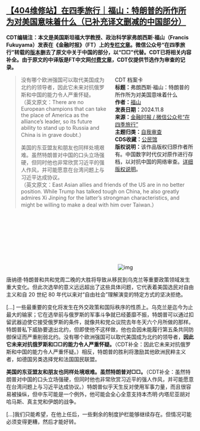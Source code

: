 <!--1731200403000-->
[【404维修站】在四季旅行｜福山：特朗普的所作所为对美国意味着什么（已补充译文删减的中国部分）](https://chinadigitaltimes.net/chinese/712931.html)
------

<p><strong>CDT编辑注：本文是美国斯坦福大学教授、政治科学家弗朗西斯·福山（Francis Fukuyama）发表在《金融时报》（FT）上的<a href="https://www.ft.com/content/f4dbc0df-ab0d-431e-9886-44acd4236922" title="专栏文章">专栏文章</a>。微信公众号“在四季旅行”转载的<a href="https://mp.weixin.qq.com/s/CjTFenh4viXDZaLw2agisQ" title="版本">版本</a>删去了原文中关于中国的部分，以“□□”代替。CDT已将相关内容补全。由于原文的中译版是FT中文网<a href="https://www.ftchinese.com/interactive/179666?exclusive" title="付费文章">付费文章</a>，CDT仅提供节选作为审查的记录。</strong></p><div style="width:42%;float:right;padding-left:20px"><div class="su-spoiler su-spoiler-style-fancy su-spoiler-icon-chevron-circle su-spoiler-closed" data-scroll-offset="0" data-anchor-in-url="no"><div class="su-spoiler-title" tabindex="0" role="button"><span class="su-spoiler-icon"></span>CDT 档案卡</div><div class="su-spoiler-content su-u-clearfix su-u-trim"><strong>标题：</strong>弗朗西斯·福山：特朗普的所作所为对美国意味着什么<br><strong>作者：</strong><a href="https://chinadigitaltimes.net/space/福山" target="_blank">福山</a><br><strong>发表日期：</strong>2024.11.8<br><strong>来源：</strong><a href="https://mp.weixin.qq.com/s/CjTFenh4viXDZaLw2agisQ" target="_blank">金融时报 / 微信公众号“在四季旅行”</a><br><strong>主题归类：</strong><a href="https://chinadigitaltimes.net/space/自我审查" target="_blank">自我审查</a><br><strong>CDS收藏：</strong><a href="https://chinadigitaltimes.net/space/%E5%85%AC%E6%B0%91%E9%A6%86" target="_blank" rel="noopener">公民馆</a><br><strong>版权说明：</strong>该作品版权归原作者所有。中国数字时代仅对原作进行存档，以对抗中国的网络审查。<a href="https://chinadigitaltimes.net/chinese/copyright">详细版权说明</a>。</div></div></div><blockquote><p>没有哪个欧洲强国可以取代美国成为北约的领导者，因此它未来对抗俄罗斯和中国的能力令人严重怀疑。<br>（英文原文：There are no European champions that can take the place of America as the alliance’s leader, so its future ability to stand up to Russia and China is in grave doubt.）</p><p>美国的东亚盟友和朋友也同样处境艰难。虽然特朗普对中国的口头立场强硬，但同时他也非常欣赏习近平的强人作风，并可能愿意在台湾问题上与习近平达成协议。<br>（英文原文：East Asian allies and friends of the US are in no better position. While Trump has talked tough on China, he also greatly admires Xi Jinping for the latter’s strongman characteristics, and might be willing to make a deal with him over Taiwan.）</p></blockquote><p><img decoding="async" src="data:image/svg+xml,%3Csvg%20xmlns='http://www.w3.org/2000/svg'%20viewBox='0%200%200%200'%3E%3C/svg%3E" alt="img" data-lazy-src="https://chinadigitaltimes.net/chinese/files/2020/08/特朗普和习近平.jpg"><noscript><img decoding="async" src="https://chinadigitaltimes.net/chinese/files/2020/08/特朗普和习近平.jpg" alt="img"></noscript></p><p>唐纳德·特朗普和共和党周二晚的大胜将导致从移民到乌克兰等重要政策领域发生重大变化。但此次选举的意义远远超出了这些具体问题，它代表着美国选民对自由主义和自 20 世纪 80 年代以来对“自由社会”理解演变的特定方式的坚决拒绝。</p>[…] 一些最重要的变化将发生在外交政策和国际秩序的性质上。乌克兰是迄今为止最大的输家；它在选举前与俄罗斯的军事斗争就已经萎靡不振，特朗普可以通过扣留武器迫使它接受俄罗斯的条件，就像共和党众议院去年冬天六个月所做的那样。特朗普私下威胁要退出北约，但即使他不这样做，他也会因未能履行第五条共同防御保证而严重削弱北约。没有哪个欧洲强国可以取代美国成为北约的领导者，<strong>因此它未来对抗俄罗斯和□□的能力令人严重怀疑。</strong>（CDT补全：因此它未来对抗俄罗斯和中国的能力令人严重怀疑。）相反，特朗普的胜利将激励其他欧洲民粹主义者，如德国另类选择党和法国国民联盟。<p></p><p><strong>美国的东亚盟友和朋友也同样处境艰难。虽然特朗普对□□。</strong>（CDT补全：虽然特朗普对中国的口头立场强硬，但同时他也非常欣赏习近平的强人作风，并可能愿意在台湾问题上与习近平达成协议。）特朗普似乎天生反对使用军事力量，而且很容易被操纵，但中东可能是一个例外，他可能会全心全意支持本杰明·内塔尼亚胡对哈马斯、真主党和伊朗的战争。</p>[…]我们只能希望，在他上任后，一些剩余的制度护栏能够继续存在。但情况可能必须变得更糟，然后才能好转。<p></p><div class="addtoany_share_save_container addtoany_content addtoany_content_bottom"><div class="a2a_kit a2a_kit_size_32 addtoany_list" data-a2a-url="https://chinadigitaltimes.net/chinese/712931.html" data-a2a-title="【404维修站】在四季旅行｜福山：特朗普的所作所为对美国意味着什么（已补充译文删减的中国部分）"><a class="a2a_button_facebook" href="https://www.addtoany.com/add_to/facebook?linkurl=https%3A%2F%2Fchinadigitaltimes.net%2Fchinese%2F712931.html&amp;linkname=%E3%80%90404%E7%BB%B4%E4%BF%AE%E7%AB%99%E3%80%91%E5%9C%A8%E5%9B%9B%E5%AD%A3%E6%97%85%E8%A1%8C%EF%BD%9C%E7%A6%8F%E5%B1%B1%EF%BC%9A%E7%89%B9%E6%9C%97%E6%99%AE%E7%9A%84%E6%89%80%E4%BD%9C%E6%89%80%E4%B8%BA%E5%AF%B9%E7%BE%8E%E5%9B%BD%E6%84%8F%E5%91%B3%E7%9D%80%E4%BB%80%E4%B9%88%EF%BC%88%E5%B7%B2%E8%A1%A5%E5%85%85%E8%AF%91%E6%96%87%E5%88%A0%E5%87%8F%E7%9A%84%E4%B8%AD%E5%9B%BD%E9%83%A8%E5%88%86%EF%BC%89" title="Facebook" rel="nofollow noopener" target="_blank"></a><a class="a2a_button_twitter" href="https://www.addtoany.com/add_to/twitter?linkurl=https%3A%2F%2Fchinadigitaltimes.net%2Fchinese%2F712931.html&amp;linkname=%E3%80%90404%E7%BB%B4%E4%BF%AE%E7%AB%99%E3%80%91%E5%9C%A8%E5%9B%9B%E5%AD%A3%E6%97%85%E8%A1%8C%EF%BD%9C%E7%A6%8F%E5%B1%B1%EF%BC%9A%E7%89%B9%E6%9C%97%E6%99%AE%E7%9A%84%E6%89%80%E4%BD%9C%E6%89%80%E4%B8%BA%E5%AF%B9%E7%BE%8E%E5%9B%BD%E6%84%8F%E5%91%B3%E7%9D%80%E4%BB%80%E4%B9%88%EF%BC%88%E5%B7%B2%E8%A1%A5%E5%85%85%E8%AF%91%E6%96%87%E5%88%A0%E5%87%8F%E7%9A%84%E4%B8%AD%E5%9B%BD%E9%83%A8%E5%88%86%EF%BC%89" title="Twitter" rel="nofollow noopener" target="_blank"></a><a class="a2a_button_telegram" href="https://www.addtoany.com/add_to/telegram?linkurl=https%3A%2F%2Fchinadigitaltimes.net%2Fchinese%2F712931.html&amp;linkname=%E3%80%90404%E7%BB%B4%E4%BF%AE%E7%AB%99%E3%80%91%E5%9C%A8%E5%9B%9B%E5%AD%A3%E6%97%85%E8%A1%8C%EF%BD%9C%E7%A6%8F%E5%B1%B1%EF%BC%9A%E7%89%B9%E6%9C%97%E6%99%AE%E7%9A%84%E6%89%80%E4%BD%9C%E6%89%80%E4%B8%BA%E5%AF%B9%E7%BE%8E%E5%9B%BD%E6%84%8F%E5%91%B3%E7%9D%80%E4%BB%80%E4%B9%88%EF%BC%88%E5%B7%B2%E8%A1%A5%E5%85%85%E8%AF%91%E6%96%87%E5%88%A0%E5%87%8F%E7%9A%84%E4%B8%AD%E5%9B%BD%E9%83%A8%E5%88%86%EF%BC%89" title="Telegram" rel="nofollow noopener" target="_blank"></a><a class="a2a_button_reddit" href="https://www.addtoany.com/add_to/reddit?linkurl=https%3A%2F%2Fchinadigitaltimes.net%2Fchinese%2F712931.html&amp;linkname=%E3%80%90404%E7%BB%B4%E4%BF%AE%E7%AB%99%E3%80%91%E5%9C%A8%E5%9B%9B%E5%AD%A3%E6%97%85%E8%A1%8C%EF%BD%9C%E7%A6%8F%E5%B1%B1%EF%BC%9A%E7%89%B9%E6%9C%97%E6%99%AE%E7%9A%84%E6%89%80%E4%BD%9C%E6%89%80%E4%B8%BA%E5%AF%B9%E7%BE%8E%E5%9B%BD%E6%84%8F%E5%91%B3%E7%9D%80%E4%BB%80%E4%B9%88%EF%BC%88%E5%B7%B2%E8%A1%A5%E5%85%85%E8%AF%91%E6%96%87%E5%88%A0%E5%87%8F%E7%9A%84%E4%B8%AD%E5%9B%BD%E9%83%A8%E5%88%86%EF%BC%89" title="Reddit" rel="nofollow noopener" target="_blank"></a><a class="a2a_button_whatsapp" href="https://www.addtoany.com/add_to/whatsapp?linkurl=https%3A%2F%2Fchinadigitaltimes.net%2Fchinese%2F712931.html&amp;linkname=%E3%80%90404%E7%BB%B4%E4%BF%AE%E7%AB%99%E3%80%91%E5%9C%A8%E5%9B%9B%E5%AD%A3%E6%97%85%E8%A1%8C%EF%BD%9C%E7%A6%8F%E5%B1%B1%EF%BC%9A%E7%89%B9%E6%9C%97%E6%99%AE%E7%9A%84%E6%89%80%E4%BD%9C%E6%89%80%E4%B8%BA%E5%AF%B9%E7%BE%8E%E5%9B%BD%E6%84%8F%E5%91%B3%E7%9D%80%E4%BB%80%E4%B9%88%EF%BC%88%E5%B7%B2%E8%A1%A5%E5%85%85%E8%AF%91%E6%96%87%E5%88%A0%E5%87%8F%E7%9A%84%E4%B8%AD%E5%9B%BD%E9%83%A8%E5%88%86%EF%BC%89" title="WhatsApp" rel="nofollow noopener" target="_blank"></a><a class="a2a_button_email" href="https://www.addtoany.com/add_to/email?linkurl=https%3A%2F%2Fchinadigitaltimes.net%2Fchinese%2F712931.html&amp;linkname=%E3%80%90404%E7%BB%B4%E4%BF%AE%E7%AB%99%E3%80%91%E5%9C%A8%E5%9B%9B%E5%AD%A3%E6%97%85%E8%A1%8C%EF%BD%9C%E7%A6%8F%E5%B1%B1%EF%BC%9A%E7%89%B9%E6%9C%97%E6%99%AE%E7%9A%84%E6%89%80%E4%BD%9C%E6%89%80%E4%B8%BA%E5%AF%B9%E7%BE%8E%E5%9B%BD%E6%84%8F%E5%91%B3%E7%9D%80%E4%BB%80%E4%B9%88%EF%BC%88%E5%B7%B2%E8%A1%A5%E5%85%85%E8%AF%91%E6%96%87%E5%88%A0%E5%87%8F%E7%9A%84%E4%B8%AD%E5%9B%BD%E9%83%A8%E5%88%86%EF%BC%89" title="Email" rel="nofollow noopener" target="_blank"></a><a class="a2a_button_copy_link" href="https://www.addtoany.com/add_to/copy_link?linkurl=https%3A%2F%2Fchinadigitaltimes.net%2Fchinese%2F712931.html&amp;linkname=%E3%80%90404%E7%BB%B4%E4%BF%AE%E7%AB%99%E3%80%91%E5%9C%A8%E5%9B%9B%E5%AD%A3%E6%97%85%E8%A1%8C%EF%BD%9C%E7%A6%8F%E5%B1%B1%EF%BC%9A%E7%89%B9%E6%9C%97%E6%99%AE%E7%9A%84%E6%89%80%E4%BD%9C%E6%89%80%E4%B8%BA%E5%AF%B9%E7%BE%8E%E5%9B%BD%E6%84%8F%E5%91%B3%E7%9D%80%E4%BB%80%E4%B9%88%EF%BC%88%E5%B7%B2%E8%A1%A5%E5%85%85%E8%AF%91%E6%96%87%E5%88%A0%E5%87%8F%E7%9A%84%E4%B8%AD%E5%9B%BD%E9%83%A8%E5%88%86%EF%BC%89" title="Copy Link" rel="nofollow noopener" target="_blank"></a><a class="a2a_dd addtoany_share_save addtoany_share" href="https://www.addtoany.com/share"></a></div></div>
